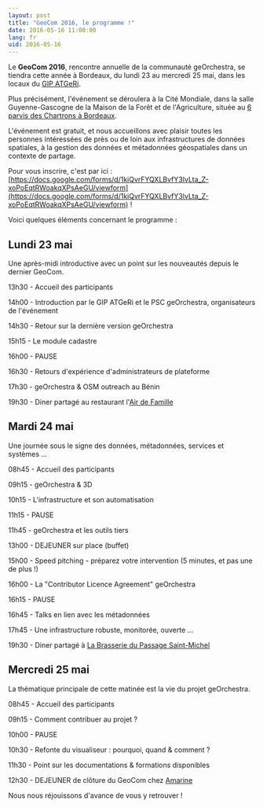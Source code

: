 ```yaml
---
layout: post
title: "GeoCom 2016, le programme !"
date: 2016-05-16 11:00:00
lang: fr
uid: 2016-05-16
---
```


Le **GeoCom 2016**, 
rencontre annuelle de la communauté geOrchestra, se tiendra cette année à Bordeaux, 
du lundi 23 au mercredi 25 mai, dans les locaux du [GIP ATGeRi](https://www.gipatgeri.fr/).

Plus précisément, l'événement se déroulera à la Cité Mondiale, 
dans la salle Guyenne-Gascogne de la Maison de la Forêt et de l'Agriculture, 
située au [6 parvis des Chartrons à Bordeaux](https://www.openstreetmap.org/node/3815295360#map=15/44.8501/-0.5665).

L'événement est gratuit, et nous accueillons avec plaisir toutes les personnes intéressées de près ou de loin aux infrastructures de données spatiales, 
à la gestion des données et métadonnées géospatiales dans un contexte de partage.

Pour vous inscrire, c'est par ici : [https://docs.google.com/forms/d/1kiQvrFYQXLBvfY3lvLta_Z-xoPoEqtRWoakqXPsAeGU/viewform](https://docs.google.com/forms/d/1kiQvrFYQXLBvfY3lvLta_Z-xoPoEqtRWoakqXPsAeGU/viewform) !

<!--more-->

Voici quelques éléments concernant le programme :


## Lundi 23 mai

Une après-midi introductive avec un point sur les nouveautés depuis le dernier GeoCom.

13h30 - Accueil des participants

14h00 - Introduction par le GIP ATGeRi et le PSC geOrchestra, organisateurs de l'événement

14h30 - Retour sur la dernière version geOrchestra

15h15 - Le module cadastre

16h00 - PAUSE

16h30 - Retours d'expérience d'administrateurs de plateforme

17h30 - geOrchestra & OSM outreach au Bénin

19h30 - Diner partagé au restaurant l'[Air de Famille](https://www.openstreetmap.org/node/2505249179#map=17/44.85070/-0.57103&layers=Q)


## Mardi 24 mai

Une journée sous le signe des données, métadonnées, services et systèmes ...

08h45 - Accueil des participants

09h15 - geOrchestra & 3D

10h15 - L'infrastructure et son automatisation

11h15 - PAUSE

11h45 - geOrchestra et les outils tiers

13h00 - DEJEUNER sur place (buffet)

15h00 - Speed pitching - préparez votre intervention (5 minutes, et pas une de plus !)

16h00 - La "Contributor Licence Agreement" geOrchestra

16h15 - PAUSE

16h45 - Talks en lien avec les métadonnées

17h45 - Une infrastructure robuste, monitorée, ouverte ...

19h30 - Diner partagé à [La Brasserie du Passage Saint-Michel](https://www.openstreetmap.org/node/2485522295#map=15/44.8387/-0.5605&layers=Q)


## Mercredi 25 mai

La thématique principale de cette matinée est la vie du projet geOrchestra.

08h45 - Accueil des participants

09h15 - Comment contribuer au projet ?

10h00 - PAUSE

10h30 - Refonte du visualiseur : pourquoi, quand & comment ?

11h30 - Point sur les documentations & formations disponibles

12h30 - DEJEUNER de clôture du GeoCom chez [Amarine](https://www.openstreetmap.org/node/2501425270#map=16/44.8507/-0.5672&layers=Q)


Nous nous réjouissons d'avance de vous y retrouver !
